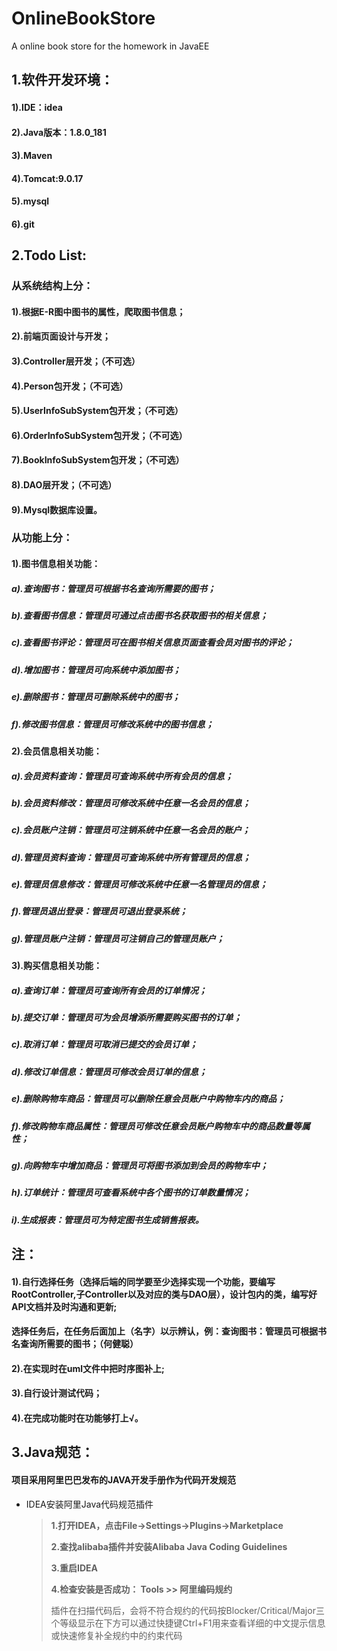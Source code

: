 # OnlineBookStore
A online book store for the homework in JavaEE

## 1.软件开发环境：
#### 1).IDE：idea
#### 2).Java版本：1.8.0_181
#### 3).Maven
#### 4).Tomcat:9.0.17
#### 5).mysql
#### 6).git

## 2.Todo List:
### 从系统结构上分：
#### 1).根据E-R图中图书的属性，爬取图书信息；
#### 2).前端页面设计与开发；
#### 3).Controller层开发；（不可选）
#### 4).Person包开发；（不可选）
#### 5).UserInfoSubSystem包开发；（不可选）
#### 6).OrderInfoSubSystem包开发；（不可选）
#### 7).BookInfoSubSystem包开发；（不可选）
#### 8).DAO层开发；（不可选）
#### 9).Mysql数据库设置。
### 从功能上分：
#### 1).图书信息相关功能：
##### a).查询图书：管理员可根据书名查询所需要的图书；
##### b).查看图书信息：管理员可通过点击图书名获取图书的相关信息；
##### c).查看图书评论：管理员可在图书相关信息页面查看会员对图书的评论；
##### d).增加图书：管理员可向系统中添加图书；
##### e).删除图书：管理员可删除系统中的图书；
##### f).修改图书信息：管理员可修改系统中的图书信息；
#### 2).会员信息相关功能：
##### a).会员资料查询：管理员可查询系统中所有会员的信息；
##### b).会员资料修改：管理员可修改系统中任意一名会员的信息；
##### c).会员账户注销：管理员可注销系统中任意一名会员的账户；
##### d).管理员资料查询：管理员可查询系统中所有管理员的信息；
##### e).管理员信息修改：管理员可修改系统中任意一名管理员的信息；
##### f).管理员退出登录：管理员可退出登录系统；
##### g).管理员账户注销：管理员可注销自己的管理员账户；
#### 3).购买信息相关功能：
##### a).查询订单：管理员可查询所有会员的订单情况；
##### b).提交订单：管理员可为会员增添所需要购买图书的订单；
##### c).取消订单：管理员可取消已提交的会员订单；
##### d).修改订单信息：管理员可修改会员订单的信息；
##### e).删除购物车商品：管理员可以删除任意会员账户中购物车内的商品；
##### f).修改购物车商品属性：管理员可修改任意会员账户购物车中的商品数量等属性；
##### g).向购物车中增加商品：管理员可将图书添加到会员的购物车中；
##### h).订单统计：管理员可查看系统中各个图书的订单数量情况；
##### i).生成报表：管理员可为特定图书生成销售报表。



## 注：
#### 1).自行选择任务（选择后端的同学要至少选择实现一个功能，要编写RootController,子Controller以及对应的类与DAO层），设计包内的类，编写好API文档并及时沟通和更新;
#### 选择任务后，在任务后面加上（名字）以示辨认，例：查询图书：管理员可根据书名查询所需要的图书；（何健聪）
#### 2).在实现时在uml文件中把时序图补上;
#### 3).自行设计测试代码；
#### 4).在完成功能时在功能够打上√。

## 3.Java规范：
#### 项目采用阿里巴巴发布的JAVA开发手册作为代码开发规范

* IDEA安装阿里Java代码规范插件

  > **1.打开IDEA，点击File->Settings->Plugins->Marketplace**
  >
  > **2.查找alibaba插件并安装Alibaba Java Coding Guidelines**
  >
  > **3.重启IDEA**
  >
  > **4.检查安装是否成功：  Tools >> 阿里编码规约**
  >
  > 插件在扫描代码后，会将不符合规约的代码按Blocker/Critical/Major三个等级显示在下方可以通过快捷键Ctrl+F1用来查看详细的中文提示信息或快速修复补全规约中的约束代码